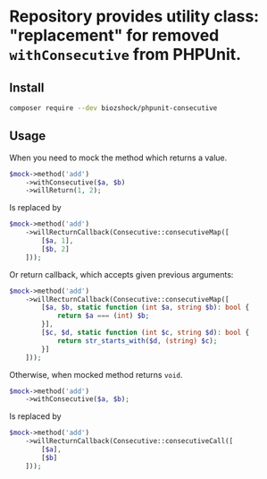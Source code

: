 # Repository provides utility class: "replacement" for removed `withConsecutive` from PHPUnit. 

## Install
```bash
composer require --dev biozshock/phpunit-consecutive
```

## Usage
When you need to mock the method which returns a value.
```php
$mock->method('add')
    ->withConsecutive($a, $b)
    ->willReturn(1, 2);
```
Is replaced by 
```php
$mock->method('add')
    ->willRecturnCallback(Consecutive::consecutiveMap([
        [$a, 1],
        [$b, 2]
    ]));
```
Or return callback, which accepts given previous arguments:
```php
$mock->method('add')
    ->willRecturnCallback(Consecutive::consecutiveMap([
        [$a, $b, static function (int $a, string $b): bool {
            return $a === (int) $b;
        }],
        [$c, $d, static function (int $c, string $d): bool {
            return str_starts_with($d, (string) $c);
        }]
    ]));
```

Otherwise, when mocked method returns `void`.
```php
$mock->method('add')
    ->withConsecutive($a, $b);
```
Is replaced by
```php
$mock->method('add')
    ->willRecturnCallback(Consecutive::consecutiveCall([
        [$a],
        [$b]
    ]));
```
